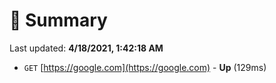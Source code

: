 # 📖 Summary
Last updated: **4/18/2021, 1:42:18 AM**

- `GET` [https://google.com](https://google.com) - **Up** (129ms)
